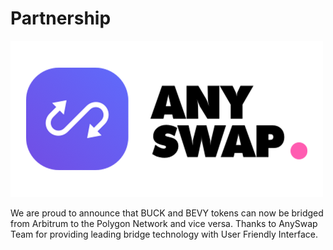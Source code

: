 # Partnership

![](<../.gitbook/assets/image (3).png>)

We are proud to announce that BUCK and BEVY tokens can now be bridged from Arbitrum to the Polygon Network and vice versa. Thanks to AnySwap Team for providing leading bridge technology with User Friendly Interface.&#x20;
